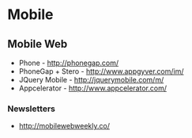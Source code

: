 # Mobile


## Mobile Web
* Phone - http://phonegap.com/
* PhoneGap + Stero - http://www.appgyver.com/im/
* JQuery Mobile - http://jquerymobile.com/m/
* Appcelerator - http://www.appcelerator.com/

### Newsletters
* http://mobilewebweekly.co/
